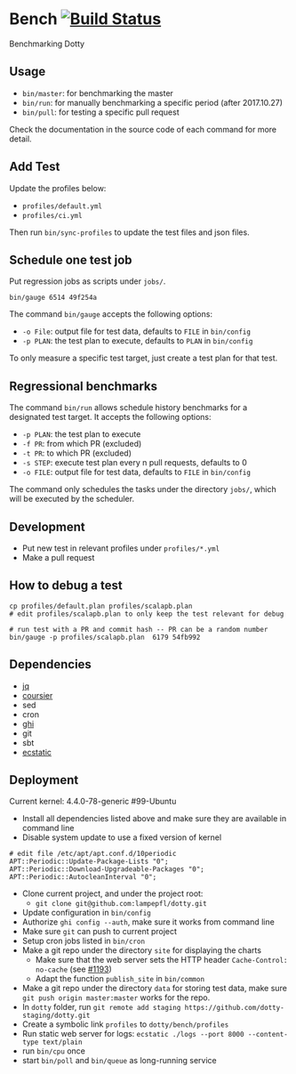 # Bench [![Build Status](https://travis-ci.org/lampepfl/bench.svg?branch=master)](https://travis-ci.org/lampepfl/bench)

Benchmarking Dotty

## Usage

- `bin/master`: for benchmarking the master
- `bin/run`: for manually benchmarking a specific period (after 2017.10.27)
- `bin/pull`: for testing a specific pull request

Check the documentation in the source code of each command for more detail.

## Add Test

Update the profiles below:

- `profiles/default.yml`
- `profiles/ci.yml`

Then run `bin/sync-profiles` to update the test files and json files.

## Schedule one test job

Put regression jobs as scripts under `jobs/`.

```
bin/gauge 6514 49f254a
```

The command `bin/gauge` accepts the following options:

- `-o File`: output file for test data, defaults to `FILE` in `bin/config`
- `-p PLAN`: the test plan to execute, defaults to `PLAN` in `bin/config`

To only measure a specific test target, just create a test plan for that test.

## Regressional benchmarks

The command `bin/run` allows schedule history benchmarks for a designated test target.
It accepts the following options:

- `-p PLAN`: the test plan to execute
- `-f PR`: from which PR (excluded)
- `-t PR`: to which PR (excluded)
- `-s STEP`: execute test plan every n pull requests, defaults to 0
- `-o FILE`: output file for test data, defaults to `FILE` in `bin/config`

The command only schedules the tasks under the directory `jobs/`, which will be executed
by the scheduler.

## Development

- Put new test in relevant profiles under `profiles/*.yml`
- Make a pull request

## How to debug a test

```
cp profiles/default.plan profiles/scalapb.plan
# edit profiles/scalapb.plan to only keep the test relevant for debug

# run test with a PR and commit hash -- PR can be a random number
bin/gauge -p profiles/scalapb.plan  6179 54fb992
```

## Dependencies

- [jq](https://stedolan.github.io/jq)
- [coursier](https://get-coursier.io)
- sed
- cron
- [ghi](https://github.com/stephencelis/ghi)
- git
- sbt
- [ecstatic](https://github.com/jfhbrook/node-ecstatic)

## Deployment

Current kernel: 4.4.0-78-generic #99-Ubuntu

- Install all dependencies listed above and make sure they are available in command line
- Disable system update to use a fixed version of kernel

```
# edit file /etc/apt/apt.conf.d/10periodic
APT::Periodic::Update-Package-Lists "0";
APT::Periodic::Download-Upgradeable-Packages "0";
APT::Periodic::AutocleanInterval "0";
```

- Clone current project, and under the project root:
  - `git clone git@github.com:lampepfl/dotty.git`
- Update configuration in `bin/config`
- Authorize `ghi config --auth`, make sure it works from command line
- Make sure `git` can push to current project
- Setup cron jobs listed in `bin/cron`
- Make a git repo under the directory `site` for displaying the charts
  * Make sure that the web server sets the HTTP header `Cache-Control: no-cache` (see [#1193][#1193])
  * Adapt the function `publish_site` in `bin/common`
- Make a git repo under the directory `data` for storing test data, make sure `git push origin master:master` works for the repo.
- In `dotty` folder, run `git remote add staging https://github.com/dotty-staging/dotty.git`
- Create a symbolic link `profiles` to `dotty/bench/profiles`
- Run static web server for logs: `ecstatic ./logs --port 8000 --content-type text/plain`
- run `bin/cpu` once
- start `bin/poll` and `bin/queue` as long-running service


[#1193]: https://github.com/lampepfl/bench/issues/1193
